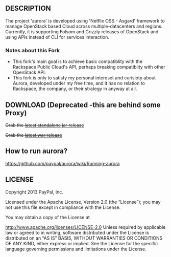 ## DESCRIPTION

The project 'aurora' is developed using 'Netflix OSS - Asgard' framework to manage OpenStack based Cloud across multiple-datacenters and regions. Currently, it is supporting Folsom and Grizzly releases of OpenStack and using APIs instead of CLI for services interaction.

### Notes about this Fork

- This fork's main goal is to achieve basic compatiblity with the Rackspace Public Cloud's API, perhaps breaking compatiblity with other OpenStack API.
- This fork is only to satisfy my personal intereset and curisioty about Aurora, developed under my free time, and it has no relation to Rackspace, the company, or their strategy in anyway at all.

## DOWNLOAD (Deprecated -this are behind some Proxy)

~~Grab the [latest standalone jar release](https://ebay.box.com/s/4elhlhfvdce1t5sq2lm2)~~

~~Grab the [latest war release](https://ebay.box.com/s/c29kypl21q7tj62n3czw)~~

## How to run aurora?

https://github.com/paypal/aurora/wiki/Running-aurora

## LICENSE

Copyright 2013 PayPal, Inc.

Licensed under the Apache License, Version 2.0 (the “License”); 
you may not use this file except in compliance with the License. 

You may obtain a copy of the License at

http://www.apache.org/licenses/LICENSE-2.0 Unless required by applicable law or agreed to in writing, software distributed under the License is distributed on an “AS IS” BASIS, WITHOUT WARRANTIES OR CONDITIONS OF ANY KIND, either express or implied. See the License for the specific language governing permissions and limitations under the License.
